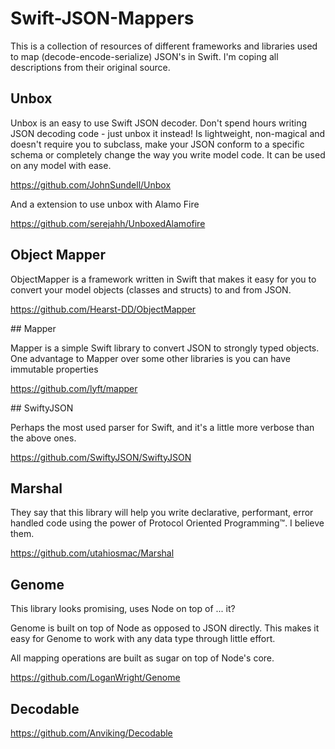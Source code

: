 # Swift-JSON-Mappers
This is a collection of resources of different frameworks and libraries used to map (decode-encode-serialize) JSON's in Swift. I'm coping all descriptions from their original source.

## Unbox

Unbox is an easy to use Swift JSON decoder. Don't spend hours writing JSON decoding code - just unbox it instead!
Is lightweight, non-magical and doesn't require you to subclass, make your JSON conform to a specific schema or completely change the way you write model code. It can be used on any model with ease.

https://github.com/JohnSundell/Unbox

And a extension to use unbox with Alamo Fire

https://github.com/serejahh/UnboxedAlamofire

## Object Mapper


ObjectMapper is a framework written in Swift that makes it easy for you to convert your model objects (classes and structs) to and from JSON.

https://github.com/Hearst-DD/ObjectMapper


## Mapper

Mapper is a simple Swift library to convert JSON to strongly typed objects. One advantage to Mapper over some other libraries is you can have immutable properties

https://github.com/lyft/mapper


## SwiftyJSON

Perhaps the most used parser for Swift, and it's a little more verbose than the above ones.

https://github.com/SwiftyJSON/SwiftyJSON


## Marshal

They say that this library will help you write declarative, performant, error handled code using the power of Protocol Oriented Programming™. I believe them.

https://github.com/utahiosmac/Marshal


## Genome

This library looks promising, uses Node on top of ... it?

Genome is built on top of Node as opposed to JSON directly. This makes it easy for Genome to work with any data type through little effort.

All mapping operations are built as sugar on top of Node's core.

https://github.com/LoganWright/Genome



## Decodable

https://github.com/Anviking/Decodable
